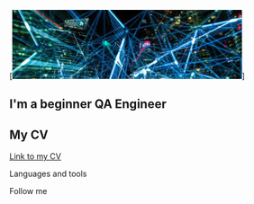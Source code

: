 [![Header](https://github.com/Ksu0007/Ksu0007/blob/main/Assets/download.jpeg)]

## I'm a beginner QA Engineer

## My CV

[Link to my CV](https://drive.google.com/file/d/1D5FcVnC0FRvxsiTN8uPuombOHs-OImfT/view?usp=sharing)

Languages and tools

Follow me
